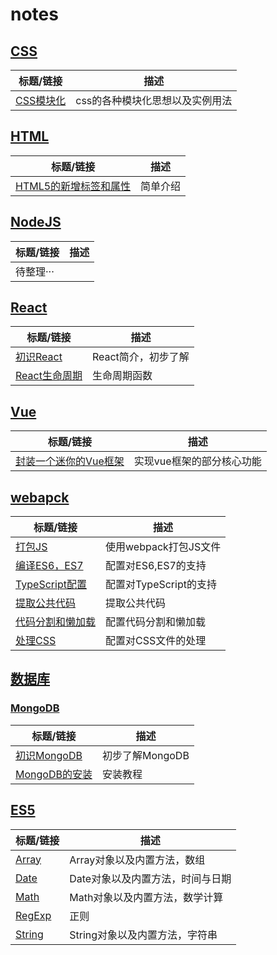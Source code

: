 # notes

## [CSS](./CSS)

|            标题/链接            |              描述               |
| :-----------------------------: | :-----------------------------: |
| [CSS模块化](./CSS/CSS模块化.md) | css的各种模块化思想以及实例用法 |

## [HTML](./HTML)

| 标题/链接                                                | 描述     |
| -------------------------------------------------------- | -------- |
| [HTML5的新增标签和属性](./HTML/HTML5的新增标签和属性.md) | 简单介绍 |



## [NodeJS](./NodeJS)
| 标题/链接 | 描述 |
| --------- | ---- |
| 待整理··· |      |




## [React](./react)
| 标题/链接                                 | 描述                |
| ----------------------------------------- | ------------------- |
| [初识React](./react/react.md)             | React简介，初步了解 |
| [React生命周期](./react/react生命周期.md) | 生命周期函数        |



## [Vue](./Vue)
| 标题/链接 | 描述 |
| --------- | ---- |
| [封装一个迷你的Vue框架](./Vue/封装一个迷你Vue框架.md) | 实现vue框架的部分核心功能 |




## [webapck](./webpack学习笔记)

| 标题/链接                                                    | 描述                   |
| ------------------------------------------------------------ | ---------------------- |
| [打包JS](./webpack学习笔记/3-2-打包js/打包JS.md)             | 使用webpack打包JS文件  |
| [编译ES6，ES7](./webpack学习笔记/3-3-编译ES6-7/编译ES6-7.md) | 配置对ES6,ES7的支持    |
| [TypeScript配置](./webpack学习笔记/3-4-TypeScript配置/Typescript配置.md) | 配置对TypeScript的支持 |
| [提取公共代码](./webpack学习笔记/3-5提取公共代码/提取公共代码.md) | 提取公共代码           |
| [代码分割和懒加载](./webpack学习笔记/3-6代码分割和懒加载/代码分割和懒加载.md) | 配置代码分割和懒加载   |
| [处理CSS](./webpack学习笔记/3-9处理CSS/处理CSS.md)           | 配置对CSS文件的处理    |




## [数据库](./数据库)
### [MongoDB](./数据库/MongoDB)

| 标题/链接                                          | 描述            |
| -------------------------------------------------- | --------------- |
| [初识MongoDB](./数据库/MongoDB/初识MongoDB.md)     | 初步了解MongoDB |
| [MongoDB的安装](./数据库/MongoDB/MongoDB的安装.md) | 安装教程        |



## [ES5](./ES5)
| 标题/链接                 | 描述                             |
| ------------------------- | -------------------------------- |
| [Array](./ES5/Array.md)   | Array对象以及内置方法，数组      |
| [Date](./ES5/Date.md)     | Date对象以及内置方法，时间与日期 |
| [Math](./ES5/Math.md)     | Math对象以及内置方法，数学计算   |
| [RegExp](./ES5/RegExp.md) | 正则                             |
| [String](./ES5/String.md) | String对象以及内置方法，字符串   |



